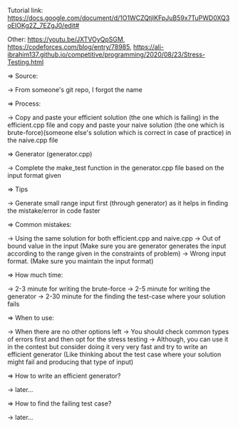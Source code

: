 Tutorial link: https://docs.google.com/document/d/1O1WCZQtjlKFpJuB59x7TuPWD0XQ3oElOKg2Z_7EZgJ0/edit#

Other: https://youtu.be/JXTVOyQpSGM, https://codeforces.com/blog/entry/78985, https://ali-ibrahim137.github.io/competitive/programming/2020/08/23/Stress-Testing.html

=> Source: 

-> From someone's git repo, I forgot the name

=> Process:

-> Copy and paste your efficient solution (the one which is failing) in the efficient.cpp file and copy and paste your naive solution (the one which is brute-force)(someone else's solution which is correct in case of practice) in the naive.cpp file

=> Generator (generator.cpp)

-> Complete the make_test function in the generator.cpp file based on the input format given

=> Tips

-> Generate small range input first (through generator) as it helps in finding the mistake/error in code faster

=> Common mistakes: 

-> Using the same solution for both efficient.cpp and naive.cpp
-> Out of bound value in the input (Make sure you are generator generates the input according to the range given in the constraints of problem)
-> Wrong input format. (Make sure you maintain the input format)

=> How much time: 

-> 2-3 minute for writing the brute-force
-> 2-5 minute for writing the generator
-> 2-30 minute for the finding the test-case where your solution fails

=> When to use: 

-> When there are no other options left
-> You should check common types of errors first and then opt for the stress testing
-> Although, you can use it in the contest but consider doing it very very fast and try to write an efficient generator (Like thinking about the test case where your solution might fail and producing that type of input)

=> How to write an efficient generator?

-> later...

=> How to find the failing test case?

-> later...
